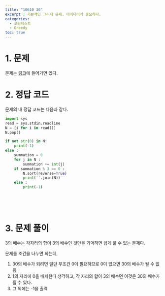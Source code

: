 ```yaml
---
title: "10610 30"
excerpt : 기본적인 그리디 문제. 아이디어가 중요하다.
categories:
  - 코딩테스트
  - Greedy
toc: true
---
```


# 1. 문제
문제는 [링크](https://www.acmicpc.net/problem/10610)에 들어가면 있다.

# 2. 정답 코드

문제의 내 정답 코드는 다음과 같다.

```python
import sys
read = sys.stdin.readline
N = [i for i in read()]
N.pop()

if not str(0) in N:
    print(-1)
else :
    summation = 0
    for j in N :
        summation += int(j)
    if summation % 3 == 0 :
        N.sort(reverse=True)
        print(''.join(N))
    else :
        print(-1)
```

<br/><br/><br/>

# 3. 문제 풀이

3의 배수는 각자리의 합이 3의 배수인 것만을 기억하면 쉽게 풀 수 있는 문제다.

문제를 조건을 나누면 되는데, 
1. 30의 배수가 되려면 일단 무조건 0이 필요하므로 0이 없으면 30의 배수가 될 수 없음
2. 1의 자리에 0을 배치한다 생각하고, 각 자리의 합이 3의 배수면 이것은 30의 배수가 될 수 있다.
3. 그 외에는 -1을 출력

